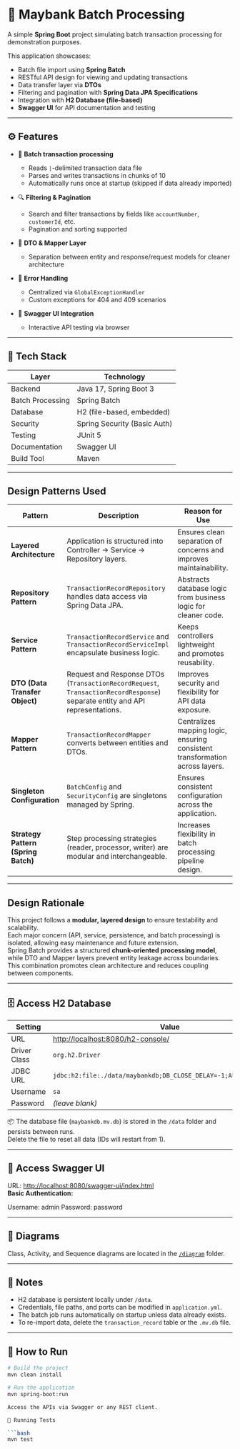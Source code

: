 # 🐯 Maybank Batch Processing

A simple **Spring Boot** project simulating batch transaction processing for demonstration purposes.

This application showcases:
- Batch file import using **Spring Batch**
- RESTful API design for viewing and updating transactions
- Data transfer layer via **DTOs**
- Filtering and pagination with **Spring Data JPA Specifications**
- Integration with **H2 Database (file-based)**
- **Swagger UI** for API documentation and testing

---

## ⚙️ Features

- 🔁 **Batch transaction processing**
  - Reads `|`-delimited transaction data file
  - Parses and writes transactions in chunks of 10
  - Automatically runs once at startup (skipped if data already imported)

- 🔍 **Filtering & Pagination**
  - Search and filter transactions by fields like `accountNumber`, `customerId`, etc.
  - Pagination and sorting supported

- 🧩 **DTO & Mapper Layer**
  - Separation between entity and response/request models for cleaner architecture

- 🧠 **Error Handling**
  - Centralized via `GlobalExceptionHandler`
  - Custom exceptions for 404 and 409 scenarios

- 🧾 **Swagger UI Integration**
  - Interactive API testing via browser

---

## 🧰 Tech Stack

| Layer | Technology |
|-------|-------------|
| Backend | Java 17, Spring Boot 3 |
| Batch Processing | Spring Batch |
| Database | H2 (file-based, embedded) |
| Security | Spring Security (Basic Auth) |
| Testing | JUnit 5 |
| Documentation | Swagger UI |
| Build Tool | Maven |

---

## Design Patterns Used

| Pattern | Description | Reason for Use |
|----------|--------------|----------------|
| **Layered Architecture** | Application is structured into Controller → Service → Repository layers. | Ensures clean separation of concerns and improves maintainability. |
| **Repository Pattern** | `TransactionRecordRepository` handles data access via Spring Data JPA. | Abstracts database logic from business logic for cleaner code. |
| **Service Pattern** | `TransactionRecordService` and `TransactionRecordServiceImpl` encapsulate business logic. | Keeps controllers lightweight and promotes reusability. |
| **DTO (Data Transfer Object)** | Request and Response DTOs (`TransactionRecordRequest`, `TransactionRecordResponse`) separate entity and API representations. | Improves security and flexibility for API data exposure. |
| **Mapper Pattern** | `TransactionRecordMapper` converts between entities and DTOs. | Centralizes mapping logic, ensuring consistent transformation across layers. |
| **Singleton Configuration** | `BatchConfig` and `SecurityConfig` are singletons managed by Spring. | Ensures consistent configuration across the application. |
| **Strategy Pattern (Spring Batch)** | Step processing strategies (reader, processor, writer) are modular and interchangeable. | Increases flexibility in batch processing pipeline design. |

---

## Design Rationale

This project follows a **modular, layered design** to ensure testability and scalability.  
Each major concern (API, service, persistence, and batch processing) is isolated, allowing easy maintenance and future extension.  
Spring Batch provides a structured **chunk-oriented processing model**, while DTO and Mapper layers prevent entity leakage across boundaries.  
This combination promotes clean architecture and reduces coupling between components.

---

## 🗄️ Access H2 Database

| Setting | Value |
|----------|--------|
| URL | [http://localhost:8080/h2-console/](http://localhost:8080/h2-console/) |
| Driver Class | `org.h2.Driver` |
| JDBC URL | `jdbc:h2:file:./data/maybankdb;DB_CLOSE_DELAY=-1;AUTO_SERVER=TRUE` |
| Username | `sa` |
| Password | *(leave blank)* |

📦 The database file (`maybankdb.mv.db`) is stored in the `/data` folder and persists between runs.  
Delete the file to reset all data (IDs will restart from 1).

---

## 🔐 Access Swagger UI

URL: [http://localhost:8080/swagger-ui/index.html](http://localhost:8080/swagger-ui/index.html)  
**Basic Authentication:**

Username: admin
Password: password

---

## 🧩 Diagrams

Class, Activity, and Sequence diagrams are located in the [`/diagram`](./diagram) folder.

---

## 📝 Notes

- H2 database is persistent locally under `/data`.
- Credentials, file paths, and ports can be modified in `application.yml`.
- The batch job runs automatically on startup unless data already exists.
- To re-import data, delete the `transaction_record` table or the `.mv.db` file.

---

## 🚀 How to Run

```bash
# Build the project
mvn clean install

# Run the application
mvn spring-boot:run

Access the APIs via Swagger or any REST client.

🧪 Running Tests

```bash
mvn test
